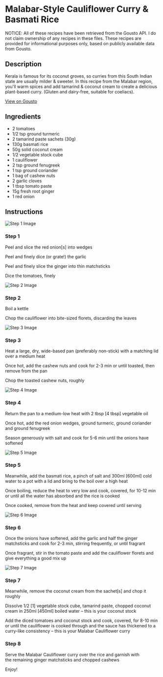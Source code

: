 # Malabar-Style Cauliflower Curry & Basmati Rice

NOTICE: All of these recipes have been retrieved from the Gousto API. I do not claim ownership of any recipes in these files. These recipes are provided for informational purposes only, based on publicly available data from Gousto.

## Description

Kerala is famous for its coconut groves, so curries from this South Indian state are usually milder & sweeter. In this recipe from the Malabar region, you'll warm spices and add tamarind & coconut cream to create a delicious plant-based curry. (Gluten and dairy-free, suitable for coeliacs).

[View on Gousto](https://www.gousto.co.uk/recipes/cookbook/malabar-style-cauliflower-curry-basmati-rice)

## Ingredients

- 2 tomatoes
- 1/2 tsp ground turmeric
- 2 tamarind paste sachets (30g)
- 130g basmati rice
- 50g solid coconut cream
- 1/2 vegetable stock cube 
- 1 cauliflower
- 2 tsp ground fenugreek
- 1 tsp ground coriander
- 1 bag of cashew nuts
- 2 garlic cloves
- 1 tbsp tomato paste
- 15g fresh root ginger
- 1 red onion

## Instructions

![Step 1 Image](https://production-media.gousto.co.uk/cms/recipe-step-image/1813.-step-1-x200.jpg)

### Step 1

Peel and slice the red onion<span class="text-danger">[s]</span> into wedges


Peel and finely dice (or grate!) the garlic


Peel and finely slice the ginger into thin matchsticks 


Dice the tomatoes, finely

![Step 2 Image](https://production-media.gousto.co.uk/cms/recipe-step-image/1813.-step-2-x200.jpg)

### Step 2

Boil a kettle


Chop the cauliflower into bite-sized florets, discarding the leaves

![Step 3 Image](https://production-media.gousto.co.uk/cms/recipe-step-image/1813.-step-3-x200.jpg)

### Step 3

Heat a<span class="text-highlight"> large, dry, wide-based pan</span> (preferably non-stick) with a matching lid over a medium heat


Once hot, add the cashew nuts and cook for 2-3 min or until toasted, then remove from the pan


Chop the toasted cashew nuts, roughly

![Step 4 Image](https://production-media.gousto.co.uk/cms/recipe-step-image/1813.-step-4-x200.jpg)

### Step 4

Return the pan to a medium-low heat with 2 tbsp <span class="text-danger">[4 tbsp]</span> vegetable oil 


Once hot, add the red onion wedges, <span class="text-highlight">ground</span> turmeric, ground coriander and ground fenugreek


Season generously with salt and cook for 5-6 min until the onions have softened

![Step 5 Image](https://production-media.gousto.co.uk/cms/recipe-step-image/1813.-step-5-x200.jpg)

### Step 5

Meanwhile, add the basmati rice, a pinch of salt and 300ml <span class="text-danger">[600ml]</span> cold water to a pot with a lid and bring to the boil over a high heat


Once boiling, reduce the heat to very low and cook, covered, for 10-12 min or until all the water has absorbed and the rice is cooked


Once cooked, remove from the heat and keep covered until serving

![Step 6 Image](https://production-media.gousto.co.uk/cms/recipe-step-image/1813.-step-6-x200.jpg)

### Step 6

Once the onions have softened, add the garlic and <span class="text-highlight">half</span> the ginger matchsticks and cook for 2-3 min, stirring frequently, or until fragrant


Once fragrant, stir in the tomato paste and add the cauliflower florets and give everything a good mix up

![Step 7 Image](https://production-media.gousto.co.uk/cms/recipe-step-image/1813.-step-7-x200.jpg)

### Step 7

Meanwhile, remove the coconut cream from the sachet<span class="text-danger">[s]</span> and chop it roughly 


Dissolve 1/2 <span class="text-danger">[1]</span> vegetable stock cube, tamarind paste, chopped coconut cream in 250ml <span class="text-danger">[450ml]</span> boiled water – this is your coconut stock


Add the diced tomatoes and coconut stock and cook, covered, for 8-10 min or until the cauliflower is cooked through and the sauce has thickened to a curry-like consistency – this is your Malabar Cauliflower curry

### Step 8

Serve the Malabar Cauliflower curry over the rice and garnish with the <span class="text-highlight">remaining</span> ginger matchsticks and chopped cashews


Enjoy!

